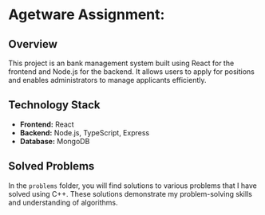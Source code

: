 # Agetware Assignment:

## Overview
This project is an bank management system built using React for the frontend and Node.js for the backend. It allows users to apply for positions and enables administrators to manage applicants efficiently.

## Technology Stack
- **Frontend:** React
- **Backend:** Node.js, TypeScript, Express
- **Database:** MongoDB

## Solved Problems
In the `problems` folder, you will find solutions to various problems that I have solved using C++. These solutions demonstrate my problem-solving skills and understanding of algorithms.
